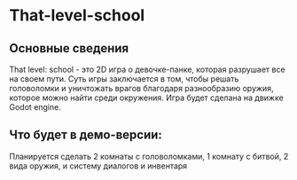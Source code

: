 # That-level-school

## Основные сведения
That level: school - это 2D игра о девочке-панке, которая разрушает все на своем пути. Суть игры заключается в том, чтобы решать головоломки и уничтожать врагов благодаря разнообразию оружия, которое можно найти среди окружения.
Игра будет сделана на движке Godot engine.

## Что будет в демо-версии:
Планируется сделать 2 комнаты с головоломками, 1 комнату с битвой, 2 вида оружия, и систему диалогов и инвентаря

